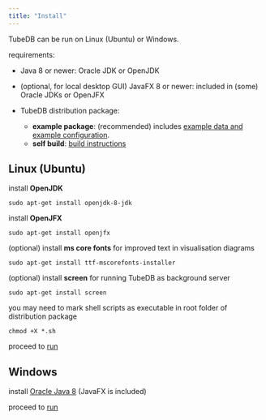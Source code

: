 ```yaml
---
title: "Install"
---
```


TubeDB can be run on Linux (Ubuntu) or Windows.

requirements:

- Java 8 or newer: Oracle JDK or OpenJDK

- (optional, for local desktop GUI) JavaFX 8 or newer: included in (some) Oracle JDKs or OpenJFX

- TubeDB distribution package: 
  - **example package**: (recommended) includes [example data and example configuration](../../usage/example).
  - **self build**: [build instructions](../build)

Linux (Ubuntu)
---

install **OpenJDK**

`sudo apt-get install openjdk-8-jdk`

install **OpenJFX**

`sudo apt-get install openjfx`

(optional) install **ms core fonts** for improved text in visualisation diagrams 

`sudo apt-get install ttf-mscorefonts-installer`

(optional) install **screen** for running TubeDB as background server

`sudo apt-get install screen`

you may need to mark shell scripts as executable in root folder of distribution package

`chmod +X *.sh`

proceed to [run](../run)

Windows
---

install [Oracle Java 8](http://www.oracle.com/technetwork/java/javase/downloads/jdk8-downloads-2133151.html) (JavaFX is included)

proceed to [run](../run)